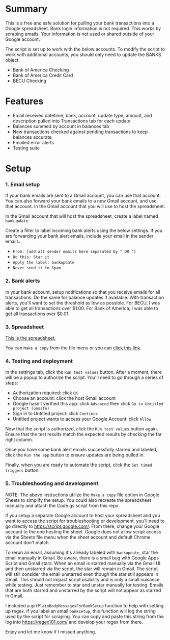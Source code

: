 # Summary

This is a free and safe solution for pulling your bank transactions into a Google spreadsheet. Bank login information is not required. This works by scraping emails.  Your information is not used or shared outside of your Google account.

The script is set up to work with the below accounts. To modify the script to work with additional accounts, you should only need to update the BANKS object.
- Bank of America Checking
- Bank of America Credit Card
- BECU Checking

# Features

- Email received datetime, bank, account, update type, amount, and description pulled into Transactions tab for each update
- Balances summed by account in balances tab
- New transactions checked against pending transactions to keep balances accurate
- Emailed error alerts
- Testing suite

# Setup

### 1. Email setup
If your bank emails are sent to a Gmail account, you can use that account. You can also forward your bank emails to a new Gmail account, and use that account. In the Gmail account that you will use to host the spreadsheet:

In the Gmail account that will host the spreadsheet, create a label named `bankupdate`

Create a filter to label incoming bank alerts using the below settings.  If you are forwarding your bank alert emails, include your email in the sender emails.
- `From: [add all sender emails here separated by " OR "]`
- `Do this: Star it`
- `Apply the label: bankupdate`
- `Never send it to Spam`

### 2. Bank alerts
In your bank account, setup notifications so that you receive emails for all transactions. Do the same for balance updates if available.  With transaction alerts, you'll want to set the threshold as low as possible.  For BECU, I was able to get all transactions over $1.00.  For Bank of America, I was able to get all transactions over $0.01.

### 3. Spreadsheet
[This is the spreadsheet.](https://docs.google.com/spreadsheets/d/1LBkVF94ZmOu09n-ugCw50vD-p41wiap2ETIQwf2Epfo)

You can `Make a copy` from the file menu or you can [click this link](https://docs.google.com/spreadsheets/d/1LBkVF94ZmOu09n-ugCw50vD-p41wiap2ETIQwf2Epfo/copy).

### 4. Testing and deployment

In the settings tab, click the `Run test values` button.  After a moment, there will be a popup to authorize the script.  You'll need to go through a series of steps:
- Authorization required: click `OK`
- Choose an account: click the host Gmail account
- Google hasn’t verified this app: click `Advanced` then click `Go to Untitled project (unsafe)`
- Sign in to Untitled project: click `Continue`
- Untitled project wants to access your Google Account: click `Allow`

Now that the script is authorized, click the `Run test values` button again. Ensure that the test results match the expected results by checking the far right column.

Once you have some bank alert emails successfully starred and labeled, click the `Run the app` button to ensure updates are being pulled in.

Finally, when you are ready to automate the script, click the `Set timed triggers` button.

### 5. Troubleshooting and development

NOTE: The above instructions utilize the `Make a copy` file option in Google Sheets to simplify the setup. You could also recreate the spreadsheet manually and attach the Code.gs script from this repo.

If you setup a separate Google account to host your spreadsheet and you want to access the script for troubleshooting or development, you'll need to go directly to https://script.google.com/.  From there, change your Google account to the one hosting the sheet.  Google does not allow script access via the Sheets file menu when the sheet account and default Chrome account don't match.

To rerun an email, assuming it's already labeled with `bankupdate`, star the email manually in Gmail.  Be aware, there is a small bug with Google Apps Script and Gmail stars.  When an email is starred manually via the Gmail UI and then unstarred via the script, the star will remain in Gmail.  The script will still consider the email unstarred even though the star still appears in Gmail.  This should not impact script usability and is only a small nuisance while testing. Just remember to star and unstar manually for testing. Emails that are both starred and unstarred by the script will not appear as starred in Gmail.

I included a `getPlainBodyMessagesForBankSetup` function to help with setting up regex.  If you label an email `banksetup`, this function will log the string used by the script for scraping.  You can copy and paste this string from the log into https://regex101.com/ and develop your regex from there.

Enjoy and let me know if I missed anything.
